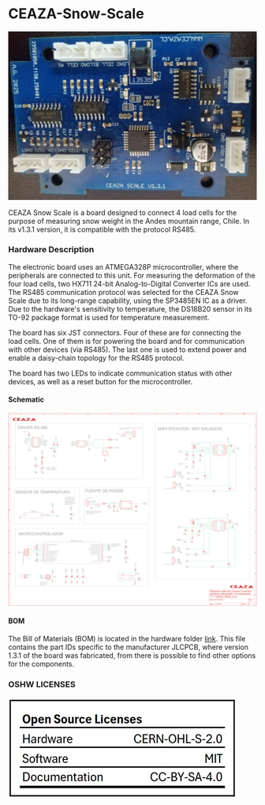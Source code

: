 # CEAZA-Snow-Scale
![Board Front](03.Photos/CEAZA_SNOWSCALE_V1.3_FRONT.jpeg)  

CEAZA Snow Scale is a board designed to connect 4 load cells for the purpose of measuring snow weight in the Andes mountain range, Chile. In its v1.3.1 version, it is compatible with the protocol RS485. 


### Hardware Description

The electronic board uses an ATMEGA328P microcontroller, where the peripherals are connected to this unit. For measuring the deformation of the four load cells, two HX711 24-bit Analog-to-Digital Converter ICs are used. The RS485 communication protocol was selected for the CEAZA Snow Scale due to its long-range capability, using the SP3485EN IC as a driver. Due to the hardware's sensitivity to temperature, the DS18B20 sensor in its TO-92 package format is used for temperature measurement. 

The board has six JST connectors. Four of these are for connecting the load cells. One of them is for powering the board and for communication with other devices (via RS485). The last one is used to extend power and enable a daisy-chain topology for the RS485 protocol.

The board has two LEDs to indicate communication status with other devices, as well as a reset button for the microcontroller.

#### Schematic

![Schematic](01.Hardware/01.CAD_files/schematic_scale.png)  

#### BOM

The Bill of Materials (BOM) is located in the hardware folder [link](01.Hardware/02.BOM/BOM_CEAZA_SNOW_SCALE_V1.3.xls). This file contains the part IDs specific to the manufacturer JLCPCB, where version 1.3.1 of the board was fabricated, from there is possible to find other options for the components.

### OSHW LICENSES
 ![Licenses](04.Licenses/OpenSourceLicenses.jpg)  
